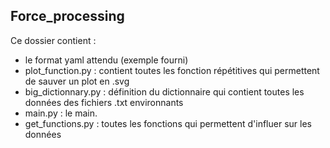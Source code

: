 ## Force_processing

Ce dossier contient : 
- le format yaml attendu (exemple fourni)
- plot_function.py : contient toutes les fonction répétitives qui permettent de sauver un plot en .svg
- big_dictionnary.py : définition du dictionnaire qui contient  toutes les données des fichiers .txt environnants
- main.py : le main. 
- get_functions.py : toutes les fonctions qui permettent d'influer sur les données
